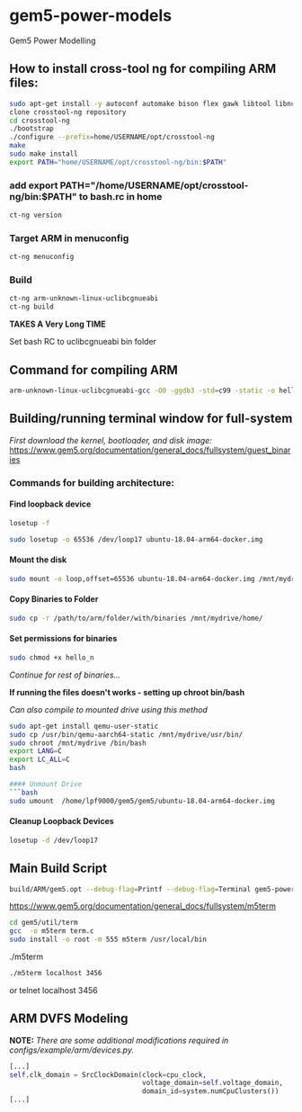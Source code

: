 # gem5-power-models
Gem5 Power Modelling

## How to install cross-tool ng for compiling ARM files:

```bash
sudo apt-get install -y autoconf automake bison flex gawk libtool libncurses5-dev make patch python3 texinfo unzip help2man libtool-bin
clone crosstool-ng repository
cd crosstool-ng
./bootstrap
./configure --prefix=home/USERNAME/opt/crosstool-ng
make
sudo make install
export PATH="home/USERNAME/opt/crosstool-ng/bin:$PATH"
```
### add export PATH="/home/USERNAME/opt/crosstool-ng/bin:$PATH" to bash.rc in home
```bash
ct-ng version
```
### Target ARM in menuconfig
```bash
ct-ng menuconfig
```
### Build
```bash
ct-ng arm-unknown-linux-uclibcgnueabi
ct-ng build
```
**TAKES A Very Long TIME**

Set bash RC to uclibcgnueabi bin folder

## Command for compiling ARM

```bash
arm-unknown-linux-uclibcgnueabi-gcc -O0 -ggdb3 -std=c99 -static -o hello_n hello_n.c
```

## Building/running terminal window for full-system

*First download the kernel, bootloader, and disk image:*
https://www.gem5.org/documentation/general_docs/fullsystem/guest_binaries

### Commands for building architecture:

#### Find loopback device
```bash
losetup -f

sudo losetup -o 65536 /dev/loop17 ubuntu-18.04-arm64-docker.img
```
#### Mount the disk
```bash
sudo mount -o loop,offset=65536 ubuntu-18.04-arm64-docker.img /mnt/mydrive
```

#### Copy Binaries to Folder
```bash
sudo cp -r /path/to/arm/folder/with/binaries /mnt/mydrive/home/
```

#### Set permissions for binaries
```bash
sudo chmod +x hello_n
```
*Continue for rest of binaries...*

**If running the files doesn't works - setting up chroot bin/bash**

*Can also compile to mounted drive using this method*
```bash
sudo apt-get install qemu-user-static
sudo cp /usr/bin/qemu-aarch64-static /mnt/mydrive/usr/bin/
sudo chroot /mnt/mydrive /bin/bash
export LANG=C
export LC_ALL=C
bash

#### Unmount Drive
```bash
sudo umount  /home/lpf9000/gem5/gem5/ubuntu-18.04-arm64-docker.img
```

#### Cleanup Loopback Devices
```bash
losetup -d /dev/loop17
```

## Main Build Script
```bash
build/ARM/gem5.opt --debug-flag=Printf --debug-flag=Terminal gem5-power-models/src/fs_power.py --kernel /home/lpf9000/gem5/gem5/aarch-system-20220707/binaries/vmlinux.arm64 --disk /home/lpf9000/gem5/gem5/ubuntu-18.04-arm64-docker.img --bootloader /home/lpf9000/gem5/gem5/aarch-system-20220707/binaries/boot.arm64 --caches --dvfs
```

https://www.gem5.org/documentation/general_docs/fullsystem/m5term

```bash
cd gem5/util/term
gcc  -o m5term term.c
sudo install -o root -m 555 m5term /usr/local/bin
```
./m5term <host> <port>
```bash
./m5term localhost 3456
```
or
telnet localhost 3456

## ARM DVFS Modeling

**NOTE:** *There are some additional modifications required in configs/example/arm/devices.py.*
```python
[...]
self.clk_domain = SrcClockDomain(clock=cpu_clock,
                                 voltage_domain=self.voltage_domain,
                                 domain_id=system.numCpuClusters())
[...]
```
